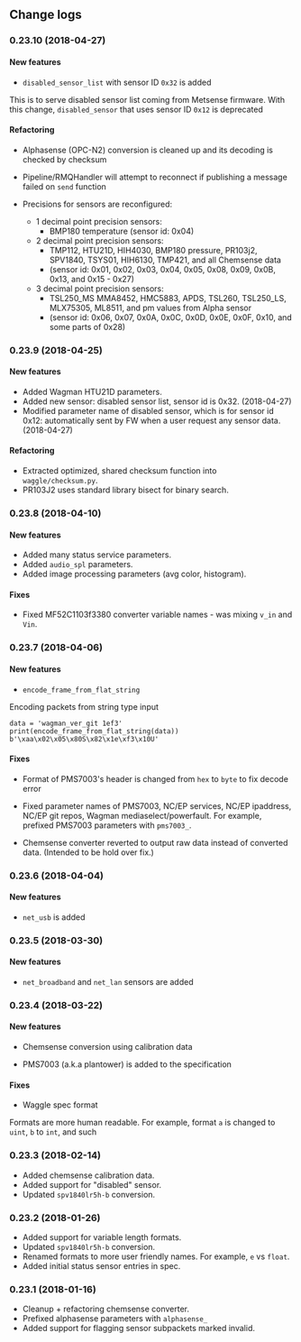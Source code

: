 ## Change logs

### 0.23.10 (2018-04-27)
#### New features
* `disabled_sensor_list` with sensor ID `0x32` is added

This is to serve disabled sensor list coming from Metsense firmware. With this change, `disabled_sensor` that uses sensor ID `0x12` is deprecated

#### Refactoring
* Alphasense (OPC-N2) conversion is cleaned up and its decoding is checked by checksum
* Pipeline/RMQHandler will attempt to reconnect if publishing a message failed on `send` function

* Precisions for sensors are reconfigured:
    - 1 decimal point precision sensors: 
        + BMP180 temperature (sensor id: 0x04)
    - 2 decimal point precision sensors: 
        + TMP112, HTU21D, HIH4030, BMP180 pressure, PR103j2, SPV1840, TSYS01, HIH6130, TMP421, and all Chemsense data 
        + (sensor id: 0x01, 0x02, 0x03, 0x04, 0x05, 0x08, 0x09, 0x0B, 0x13, and 0x15 - 0x27)
    - 3 decimal point precision sensors: 
        + TSL250_MS MMA8452, HMC5883, APDS, TSL260, TSL250_LS, MLX75305, ML8511, and pm values from Alpha sensor  
        + (sensor id: 0x06, 0x07, 0x0A, 0x0C, 0x0D, 0x0E, 0x0F, 0x10, and some parts of 0x28)

### 0.23.9 (2018-04-25)
#### New features

* Added Wagman HTU21D parameters.
* Added new sensor: disabled sensor list, sensor id is 0x32. (2018-04-27)
* Modified parameter name of disabled sensor, which is for sensor id 0x12: automatically sent by FW when a user request any sensor data. (2018-04-27)

#### Refactoring

* Extracted optimized, shared checksum function into `waggle/checksum.py`.
* PR103J2 uses standard library bisect for binary search.

### 0.23.8 (2018-04-10)
#### New features

* Added many status service parameters.
* Added `audio_spl` parameters.
* Added image processing parameters (avg color, histogram).

#### Fixes

* Fixed MF52C1103f3380 converter variable names - was mixing `v_in` and `Vin`.

### 0.23.7 (2018-04-06)
#### New features
* `encode_frame_from_flat_string`

Encoding packets from string type input
```
data = 'wagman_ver_git 1ef3'
print(encode_frame_from_flat_string(data))
b'\xaa\x02\x05\x80S\x82\x1e\xf3\x10U'
```

#### Fixes
* Format of PMS7003's header is changed from `hex` to `byte` to fix decode error

* Fixed parameter names of PMS7003, NC/EP services, NC/EP ipaddress, NC/EP git repos, Wagman mediaselect/powerfault. For example, prefixed PMS7003 parameters with `pms7003_`.

* Chemsense converter reverted to output raw data instead of converted data. (Intended to be hold over fix.)

### 0.23.6 (2018-04-04)
#### New features
* `net_usb` is added

### 0.23.5 (2018-03-30)
#### New features
* `net_broadband` and `net_lan` sensors are added

### 0.23.4 (2018-03-22)
#### New features
* Chemsense conversion using calibration data

* PMS7003 (a.k.a plantower) is added to the specification

#### Fixes
* Waggle spec format

Formats are more human readable. For example, format `a` is changed to `uint`, `b` to `int`, and such

### 0.23.3 (2018-02-14)

* Added chemsense calibration data.
* Added support for "disabled" sensor.
* Updated `spv1840lr5h-b` conversion.

### 0.23.2 (2018-01-26)

* Added support for variable length formats.
* Updated `spv1840lr5h-b` conversion.
* Renamed formats to more user friendly names. For example, `e` vs `float`.
* Added initial status sensor entries in spec.

### 0.23.1 (2018-01-16)

* Cleanup + refactoring chemsense converter.
* Prefixed alphasense parameters with `alphasense_`
* Added support for flagging sensor subpackets marked invalid.
